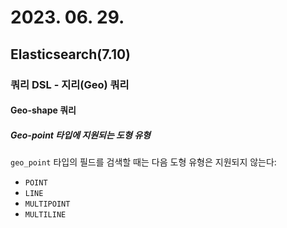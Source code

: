 # 2023. 06. 29.

## Elasticsearch(7.10)

### 쿼리 DSL - 지리(Geo) 쿼리

#### Geo-shape 쿼리

##### Geo-point 타입에 지원되는 도형 유형

`geo_point` 타입의 필드를 검색할 때는 다음 도형 유형은 지원되지 않는다:

- `POINT`
- `LINE`
- `MULTIPOINT`
- `MULTILINE`